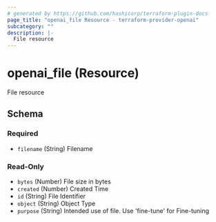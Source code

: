 ```yaml
---
# generated by https://github.com/hashicorp/terraform-plugin-docs
page_title: "openai_file Resource - terraform-provider-openai"
subcategory: ""
description: |-
  File resource
---
```


# openai_file (Resource)

File resource



<!-- schema generated by tfplugindocs -->
## Schema

### Required

- `filename` (String) Filename

### Read-Only

- `bytes` (Number) File size in bytes
- `created` (Number) Created Time
- `id` (String) File Identifier
- `object` (String) Object Type
- `purpose` (String) Intended use of file. Use 'fine-tune' for Fine-tuning
